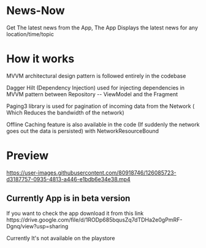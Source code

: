 # News-Now
Get The latest news from the App, 
The App Displays the latest news for any location/time/topic

<h1>How it works </h1>
 
 <p>
MVVM architectural design pattern is followed entirely in the codebase

Dagger Hilt (Dependency Injection) used for injecting dependencies in MVVM pattern between Repository -- ViewModel and the Fragment

Paging3 library is used for pagination
of incoming data from the Network ( Which Reduces the bandwidth of the network)

Offline Caching feature is also available in the code (If suddenly the network goes out the data is persisted) with NetworkResourceBound
</p>

<h1> Preview </h1>



https://user-images.githubusercontent.com/80918746/126085723-d3187757-0935-4813-a446-e1bdb6e34e38.mp4





<h2> Currently App is in beta version </h2>
<p> If you want to check the app download it from this link https://drive.google.com/file/d/1RODp685bqusZq7dTDHa2e0gPmRF-Dgnq/view?usp=sharing </p>
<p> Currently It's not available on the playstore </p>
